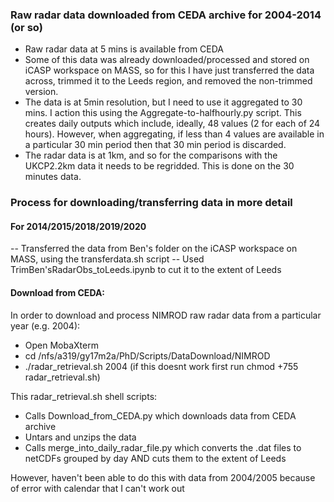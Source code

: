 ### Raw radar data downloaded from CEDA archive for 2004-2014 (or so)
- Raw radar data at 5 mins is available from CEDA
- Some of this data was already downloaded/processed and stored on iCASP workspace on MASS, so for this I have just transferred the data across, trimmed it to the Leeds region, and removed the non-trimmed version.
- The data is at 5min resolution, but I need to use it aggregated to 30 mins. I action this using the Aggregate-to-halfhourly.py script. This creates daily outputs which include, ideally, 48 values (2 for each of 24 hours). However, when aggregating, if less than 4 values are available in a particular 30 min period then that 30 min period is discarded.
- The radar data is at 1km, and so for the comparisons with the UKCP2.2km data it needs to be regridded. This is done on the 30 minutes data.  

### Process for downloading/transferring data in more detail
#### For 2014/2015/2018/2019/2020
-- Transferred the data from Ben's folder on the iCASP workspace on MASS, using the transferdata.sh script
-- Used TrimBen'sRadarObs_toLeeds.ipynb to cut it to the extent of Leeds

#### Download from CEDA: 
In order to download and process NIMROD raw radar data from a particular year (e.g. 2004):
  * Open MobaXterm
  * cd /nfs/a319/gy17m2a/PhD/Scripts/DataDownload/NIMROD
  * ./radar_retrieval.sh 2004 (if this doesnt work first run chmod +755 radar_retrieval.sh)

This radar_retrieval.sh shell scripts:
* Calls Download_from_CEDA.py which downloads data from CEDA archive
* Untars and unzips the data
* Calls merge_into_daily_radar_file.py which converts the .dat files to netCDFs grouped by day AND cuts them to the extent of Leeds

However, haven't been able to do this with data from 2004/2005 because of error with calendar that I can't work out


